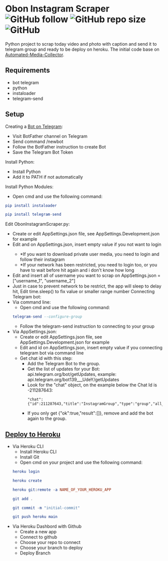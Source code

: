 # Obon Instagram Scraper ![GitHub follow](https://img.shields.io/github/followers/rezaffikri?label=Follow&style=social) ![GitHub repo size](https://img.shields.io/github/repo-size/rezaffikri/ObonInstagramScraper) ![GitHub](https://img.shields.io/github/license/rezaffikri/ObonInstagramScraper)

 Python project to scrap today video and photo with caption and send it to telegram group and ready to be deploy on heroku.
 The initial code base on [Automated-Media-Collector](https://github.com/ficanovak/Automated-Media-Collector).
 
 ## Requirements
- bot telegram
- python
- instaloader
- telegram-send
 
 ##  Setup
Creating a [Bot on Telegram](https://core.telegram.org/bots):
- Visit BotFather channel on Telegram
- Send command /newbot
- Follow the BotFather instruction to create Bot
- Save the Telegram Bot Token

Install Python:
- Install Python
- Add it to PATH if not automatically

Install Python Modules:
- Open cmd and use the following command:
```elm
pip install instaloader

pip install telegram-send
```

Edit ObonInstagramScraper.py:
- Create or edit AppSettings.json file, see AppSettings.Development.json for example
- Edit <username> and <password> on AppSettings.json, insert empty value if you not want to login
    - *If you want to download private user media, you need to login and follow their instagram
    - *If your network has been restricted, you need to login too, or you have to wait before hit again and i don't know how long
- Edit <profiles> and insert all of username you want to scrap on AppSettings.json = ["username_1", "username_2"]
- Just in case to prevent network to be restrict, the app will sleep to delay hit, Edit time.sleep(<DelayValue>) to fix value or smaller range number
Connecting Telegram bot:
- Via command line:
    - Open cmd and use the following command:
    ```elm
    telegram-send --configure-group
    ```
    - Follow the telegram-send instruction to connecting to your group
- Via AppSettings.json:
    - Create or edit AppSettings.json file, see AppSettings.Development.json for example
    - Edit <token> and <chat> id on AppSettings.json, insert empty value if you connecting telegram bot via command line
    - Get chat id with this step:
        - Add the Telegram Bot to the group.
        - Get the list of updates for your Bot: api.telegram.org/bot<Telegram Bot Token>/getUpdates, example: api.telegram.org/bot139___UdeY/getUpdates
        - Look for the "chat" object, on the example below the Chat Id is -211287643:
            ```
           "chat":{"id":211287643,"title":"InstagramGroup","type":"group","all_members_are_administrators":true}
            ```
        - If you only get {"ok":true,"result":[]}, remove and add the bot again to the group.

## [Deploy to Heroku](https://devcenter.heroku.com/articles/getting-started-with-python)
- Via Heroku CLI
    - Install Heroku CLI
    - Install Git
    - Open cmd on your project and use the following command:
    ```elm
    heroku login

    heroku create

    heroku git:remote -a NAME_OF_YOUR_HEROKU_APP

    git add .

    git commit -m "initial-commit"

    git push heroku main
    ```
- Via Heroku Dashbord with Github
    - Create a new app
    - Connect to github
    - Choose your repo to connect
    - Choose your branch to deploy
    - Deploy Branch